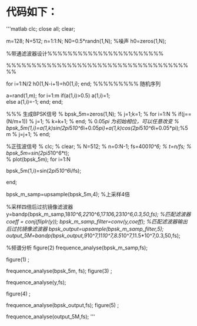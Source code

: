 # 代码如下：
'''matlab
clc;
close all;
clear;

m=128;
N=512;
n=1:1:N;
N0=0.5*randn(1,N); %噪声
h0=zeros(1,N);

%带通滤波器设计%%%%%%%%%%%%%%%%%%%%%%%





%%%%%%%%%%%%%%%%%%%%%%%%%%%%%%%%%%%%%%







for i=1:N/2
    h0(1,N-i+1)=h0(1,i);
end;
%%%%%%%%%   随机序列

a=rand(1,m);
for i=1:m
    if(a(1,i)>0.5)
        a(1,i)=1;   
   else
        a(1,i)=-1;
  end;
end;

%%% 生成BPSK信号
% bpsk_5m=zeros(1,N);
% j=1;k=1;
% for i=1:N
%     if(j==(N/m+1))
%         j=1;
%         k=k+1;
%     end;    % 0.05*pi 为初始相位，可以任意改变
%     bpsk_5m(1,i)=a(1,k)*sin(2*pi*5*10^6*i+0.05*pi)+a(1,k)*cos(2*pi*5*10^6*i+0.05*pi);%5m
%     j=j+1;
% end;


%正弦波信号
% clc;
% clear;
% N=512;
% n=0:N-1;
 fs=400*10^6;
% t=n/fs;
% bpsk_5m=sin(2*pi*5*10^6*t);   
% plot(bpsk_5m);
for i=1:N
    
    
 bpsk_5m(1,i)=sin(2*pi*5*10^6*i/fs);   
    
end;



bpsk_m_samp=upsample(bpsk_5m,4);  %上采样4倍

%采样四倍后过抗镜像滤波器
y=bandp(bpsk_m_samp,18*10^6,22*10^6,17*10*6,23*10^6,0.3,50,fs);
%匹配滤波器
coeff = conj(fliplr(y));
bpsk_m_samp_filter=conv(y,coeff);
%匹配滤波器输出后过抗镜像滤波器
bpsk_output=upsample(bpsk_m_samp_filter,5);
output_5M=bandp(bpsk_output,9*10^7,11*10^7,8.5*10^7,11.5*10^7,0.3,50,fs);




%频谱分析
 figure(2)
frequence_analyse(bpsk_m_samp,fs);

figure(1) ;

frequence_analyse(bpsk_5m, fs);
figure(3) ;
 
frequence_analyse(y,fs);

figure(4) ;
 
frequence_analyse(bpsk_output,fs);
figure(5) ;
 
frequence_analyse(output_5M,fs);
'''



